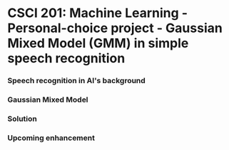 # CSCI 201: Machine Learning - Personal-choice project - Gaussian Mixed Model (GMM) in simple speech recognition

### Speech recognition in AI's background 

### Gaussian Mixed Model  

### Solution 

### Upcoming enhancement

